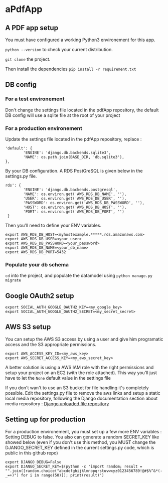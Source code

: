 # aPdfApp

## A PDF app setup

You must have configured a working Python3 environement for this app.

`python --version` to check your current distribution.

`git clone` the project.

Then install the dependencies
`pip install -r requirement.txt`

## DB config

### For a test environement

Don't change the settings file located in the pdfApp repository, 
the default DB config will use a sqlite file at the root of your project

### For a production environement

Update the settings file located in the pdfApp repository, replace :
```
'default': {
        'ENGINE': 'django.db.backends.sqlite3',
        'NAME': os.path.join(BASE_DIR, 'db.sqlite3'),
},
```
By your DB configuration. A RDS PostGreSQL is given below in the settings.py file.
```
rds': {
        'ENGINE': 'django.db.backends.postgresql',
        'NAME': os.environ.get('AWS_RDS_DB_NAME', ''),
        'USER': os.environ.get('AWS_RDS_DB_USER', ''),
        'PASSWORD': os.environ.get('AWS_RDS_DB_PASSWORD', ''),
        'HOST': os.environ.get('AWS_RDS_DB_HOST', ''),
        'PORT': os.environ.get('AWS_RDS_DB_PORT', '')
 }
 ```
 
 Then you'll need to define your ENV variables.
 
```
export AWS_RDS_DB_HOST=<myhostexample.*****.rds.amazonaws.com>
export AWS_RDS_DB_USER=<your_user>
export AWS_RDS_DB_PASSWORD=<your_password>
export AWS_RDS_DB_NAME=<your_db_name>
export AWS_RDS_DB_PORT=5432
 ```
 
 ### Populate your db schema
 
 `cd` into the project, and populate the datamodel using
`python manage.py migrate`

## Google OAuth2 setup

```
export SOCIAL_AUTH_GOOGLE_OAUTH2_KEY=<my_google_key>
export SOCIAL_AUTH_GOOGLE_OAUTH2_SECRET=<my_secret_secret>
```

## AWS S3 setup

You can setup the AWS S3 access by using a user and give him programatic access and the S3 appropriate permissions.

```
export AWS_ACCESS_KEY_ID=<my_aws_key>
export AWS_SECRET_ACCESS_KEY=<my_aws_secret_key>
```

A better solution is using a AWS IAM role with the right permissions and setup your project on an EC2 (with the role attached).
This way you'll just have to let the `None` default value in the settings file

If you don't wan't to use an S3 bucket for file handling it's completely possible.
Edit the settings.py file to remove the aws links and setup a static local media repository,
following the Django documentation section about media repository :
[Django uploaded file repository](hhttps://docs.djangoproject.com/en/2.1/topics/files/#file-storage)

## Setting up for production

For a production environement, you must set up a few more ENV variables :
Setting DEBUG to false.
You also can generate a random SECRET_KEY like showed below 
(even if you don't use this method, you MUST change the DJANGO_SECRET_KEY defined in the current settings.py code, which is public in this github repo)
```
export DJANGO_DEBUG=False
export DJANGO_SECRET_KEY=$(python -c 'import random; result = "".join([random.choice("abcdefghijklmnopqrstuvwxyz0123456789!@#$%^&*(-_=+)") for i in range(50)]); print(result)')
```

